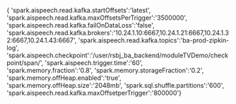 {
'spark.aispeech.read.kafka.startOffsets':'latest',
'spark.aispeech.read.kafka.maxOffsetsPerTrigger':'3500000',
'spark.aispeech.read.kafka.failOnDataLoss':'false',
'spark.aispeech.read.kafka.brokers':'10.24.1.10:6667,10.24.1.21:6667,10.24.1.32:6667,10.24.1.43:6667',
'spark.aispeech.read.kafka.topics':'ba-prod-zipkin-log',
'spark.aispeech.checkpoint':'/user/rsbj_ba_backend/moduleTVDemo/checkpoint/span/',
'spark.aispeech.trigger.time':'60',
'spark.memory.fraction':'0.8',
'spark.memory.storageFraction':'0.2',
'spark.memory.offHeap.enabled':'true',
'spark.memory.offHeap.size':'2048mb',
'spark.sql.shuffle.partitions':'600',
'spark.aispeech.read.kafka.maxOffsetperTrigger':'800000'}